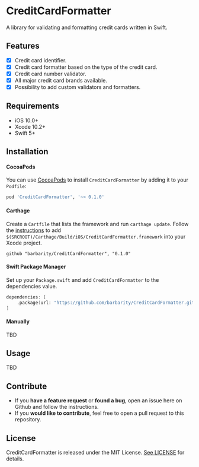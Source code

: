 # CreditCardFormatter

A library for validating and formatting credit cards written in Swift.

## Features
- [X] Credit card identifier.
- [X] Credit card formatter based on the type of the credit card.
- [X] Credit card number validator.
- [X] All major credit card brands available.
- [X] Possibility to add custom validators and formatters.

## Requirements
- iOS 10.0+
- Xcode 10.2+
- Swift 5+

## Installation
#### CocoaPods
You can use [CocoaPods](http://cocoapods.org/) to install `CreditCardFormatter` by adding it to your `Podfile`:

```ruby
pod 'CreditCardFormatter', '~> 0.1.0'
```

#### Carthage
Create a `Cartfile` that lists the framework and run `carthage update`. Follow the [instructions](https://github.com/Carthage/Carthage#if-youre-building-for-ios) to add `$(SRCROOT)/Carthage/Build/iOS/CreditCardFormatter.framework` into your Xcode project.

```
github "barbarity/CreditCardFormatter", "0.1.0"
```

#### Swift Package Manager
Set up your `Package.swift` and add  `CreditCardFormatter` to the dependencies value.

```swift
dependencies: [
    .package(url: "https://github.com/barbarity/CreditCardFormatter.git", from: "0.1.0")
]
```

#### Manually
TBD

## Usage
TBD

## Contribute
- If you **have a feature request** or **found a bug**, open an issue here on Github and follow the instructions.
- If you **would like to contribute**, feel free to open a pull request to this repository.

## License
CreditCardFormatter is released under the MIT License. [See LICENSE](https://github.com/barbarity/CreditCardFormatter/blob/master/LICENSE) for details.
